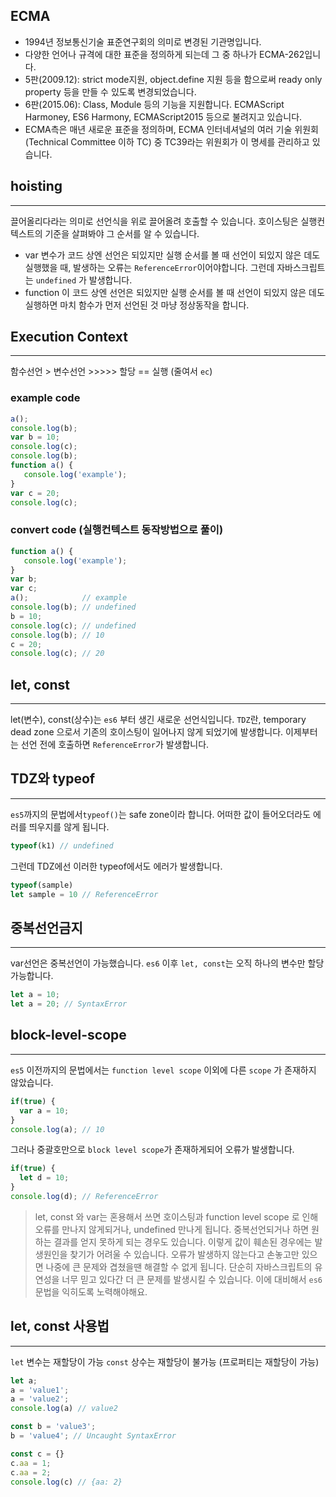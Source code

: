 ## ECMA
- 1994년 정보통신기술 표준연구회의 의미로 변경된 기관명입니다. 
- 다양한 언어나 규격에 대한 표준을 정의하게 되는데 그 중 하나가 ECMA-262입니다.
- 5판(2009.12): strict mode지원, object.define 지원 등을 함으로써 ready only property 등을 만들 수 있도록 변경되었습니다.
- 6판(2015.06): Class, Module 등의 기능을 지원합니다. ECMAScript Harmoney, ES6 Harmony, ECMAScript2015 등으로 불려지고 있습니다. 
- ECMA측은 매년 새로운 표준을 정의하며, ECMA 인터네셔널의 여러 기술 위원회(Technical Committee 이하 TC) 중 TC39라는 위원회가 이 명세를 관리하고 있습니다. 

## hoisting
---
끌어올리다라는 의미로 선언식을 위로 끌어올려 호출할 수 있습니다. 호이스팅은 실행컨텍스트의 기준을 살펴봐야 그 순서를 알 수 있습니다.  
- var 변수가 코드 상엔 선언은 되있지만 실행 순서를 볼 때 선언이 되있지 않은 데도 실행했을 때, 발생하는 오류는 `ReferenceError`이어야합니다. 그런데 자바스크립트는 `undefined` 가 발생합니다. 
- function 이 코드 상엔 선언은 되있지만 실행 순서를 볼 때 선언이 되있지 않은 데도 실행하면 마치 함수가 먼저 선언된 것 마냥 정상동작을 합니다.

## Execution Context 
---
함수선언 > 변수선언 >>>>> 할당 == 실행 (줄여서 `ec`)

### example code 
```js
a();
console.log(b);
var b = 10;
console.log(c);
console.log(b);
function a() {
   console.log('example');
}
var c = 20;
console.log(c);
```
### convert code (실행컨텍스트 동작방법으로 풀이) 
```js
function a() {
   console.log('example');
}
var b;
var c;
a();            // example
console.log(b); // undefined
b = 10;
console.log(c); // undefined
console.log(b); // 10
c = 20;
console.log(c); // 20
```

## let, const
---
let(변수), const(상수)는 `es6` 부터 생긴 새로운 선언식입니다.
`TDZ`란, temporary dead zone 으로서 기존의 호이스팅이 일어나지 않게 되었기에 발생합니다. 이제부터는 선언 전에 호출하면 `ReferenceError`가 발생합니다. 

## TDZ와 typeof
---
`es5`까지의 문법에서`typeof()`는 safe zone이라 합니다. 어떠한 값이 들어오더라도 에러를 띄우지를 않게 됩니다. 
```js
typeof(k1) // undefined
```
그런데 TDZ에선 이러한 typeof에서도 에러가 발생합니다. 
```js
typeof(sample) 
let sample = 10 // ReferenceError
```

## 중복선언금지
---
var선언은 중복선언이 가능했습니다. `es6` 이후 `let, const`는 오직 하나의 변수만 할당가능합니다.
```js
let a = 10;
let a = 20; // SyntaxError  
```

## block-level-scope
---
`es5` 이전까지의 문법에서는 `function level scope` 이외에 다른 `scope` 가 존재하지 않았습니다. 
```js
if(true) {
  var a = 10;
}
console.log(a); // 10
```
그러나 중괄호만으로 `block level scope`가 존재하게되어 오류가 발생합니다.
```js
if(true) {
  let d = 10;
}
console.log(d); // ReferenceError
```
> let, const 와 var는 혼용해서 쓰면 호이스팅과 function level scope 로 인해 오류를 만나지 않게되거나, undefined 만나게 됩니다. 중복선언되거나 하면 원하는 결과를 얻지 못하게 되는 경우도 있습니다. 이렇게 값이 훼손된 경우에는 발생원인을 찾기가 어려울 수 있습니다. 오류가 발생하지 않는다고 손놓고만 있으면 나중에 큰 문제와 겹쳤을땐 해결할 수 없게 됩니다. 단순히 자바스크립트의 유연성을 너무 믿고 있다간 더 큰 문제를 발생시킬 수 있습니다. 이에 대비해서 `es6` 문법을 익히도록 노력해야해요.

## let, const 사용법
--- 
`let` 변수는 재할당이 가능
`const` 상수는 재할당이 불가능 (프로퍼티는 재할당이 가능)
```js
let a;
a = 'value1';
a = 'value2';
console.log(a) // value2
```
```js
const b = 'value3';
b = 'value4'; // Uncaught SyntaxError
```
```js
const c = {}
c.aa = 1;
c.aa = 2;
console.log(c) // {aa: 2}
```